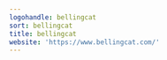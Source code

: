 ```yaml
---
logohandle: bellingcat
sort: bellingcat
title: bellingcat
website: 'https://www.bellingcat.com/'
---
```

